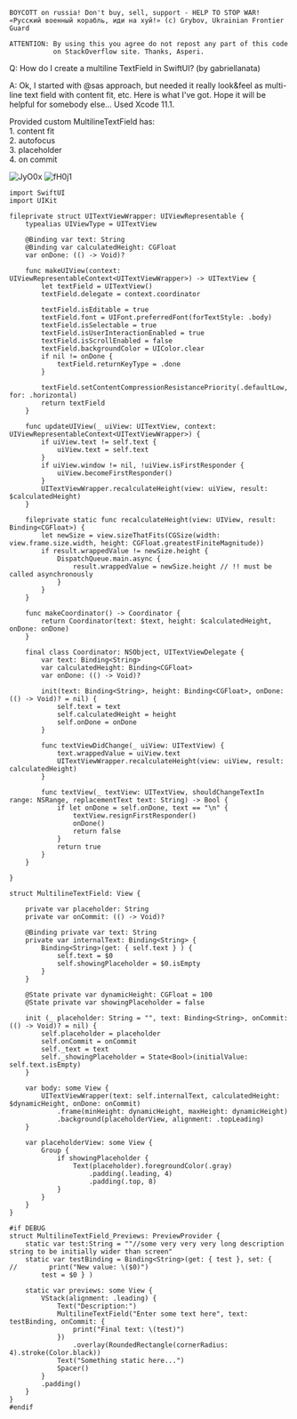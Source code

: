 ```
BOYCOTT on russia! Don't buy, sell, support - HELP TO STOP WAR!
«Русский военный корабль, иди на хуй!» (c) Grybov, Ukrainian Frontier Guard

ATTENTION: By using this you agree do not repost any part of this code
           on StackOverflow site. Thanks, Asperi.
```

Q: How do I create a multiline TextField in SwiftUI? (by gabriellanata)

A: Ok, I started with @sas approach, but needed it really look&feel as multi-line text field with content fit, etc. Here is what I've got. Hope it will be helpful for somebody else... Used Xcode 11.1.

Provided custom MultilineTextField has:
<br>1. content fit
<br>2. autofocus
<br>3. placeholder
<br>4. on commit

![JyO0x](https://user-images.githubusercontent.com/62171579/162627838-c38f4749-95cf-401e-9ced-5755007a3e3e.gif)
![fH0j1](https://user-images.githubusercontent.com/62171579/162627862-91238749-5b29-4e06-abf4-39e6453b92f6.png)


    import SwiftUI
    import UIKit
    
    fileprivate struct UITextViewWrapper: UIViewRepresentable {
        typealias UIViewType = UITextView
    
        @Binding var text: String
        @Binding var calculatedHeight: CGFloat
        var onDone: (() -> Void)?
    
        func makeUIView(context: UIViewRepresentableContext<UITextViewWrapper>) -> UITextView {
            let textField = UITextView()
            textField.delegate = context.coordinator
    
            textField.isEditable = true
            textField.font = UIFont.preferredFont(forTextStyle: .body)
            textField.isSelectable = true
            textField.isUserInteractionEnabled = true
            textField.isScrollEnabled = false
            textField.backgroundColor = UIColor.clear
            if nil != onDone {
                textField.returnKeyType = .done
            }
    
            textField.setContentCompressionResistancePriority(.defaultLow, for: .horizontal)
            return textField
        }
    
        func updateUIView(_ uiView: UITextView, context: UIViewRepresentableContext<UITextViewWrapper>) {
            if uiView.text != self.text {
                uiView.text = self.text
            }
            if uiView.window != nil, !uiView.isFirstResponder {
                uiView.becomeFirstResponder()
            }
            UITextViewWrapper.recalculateHeight(view: uiView, result: $calculatedHeight)
        }
    
        fileprivate static func recalculateHeight(view: UIView, result: Binding<CGFloat>) {
            let newSize = view.sizeThatFits(CGSize(width: view.frame.size.width, height: CGFloat.greatestFiniteMagnitude))
            if result.wrappedValue != newSize.height {
                DispatchQueue.main.async {
                    result.wrappedValue = newSize.height // !! must be called asynchronously
                }
            }
        }
    
        func makeCoordinator() -> Coordinator {
            return Coordinator(text: $text, height: $calculatedHeight, onDone: onDone)
        }
    
        final class Coordinator: NSObject, UITextViewDelegate {
            var text: Binding<String>
            var calculatedHeight: Binding<CGFloat>
            var onDone: (() -> Void)?
    
            init(text: Binding<String>, height: Binding<CGFloat>, onDone: (() -> Void)? = nil) {
                self.text = text
                self.calculatedHeight = height
                self.onDone = onDone
            }
    
            func textViewDidChange(_ uiView: UITextView) {
                text.wrappedValue = uiView.text
                UITextViewWrapper.recalculateHeight(view: uiView, result: calculatedHeight)
            }
    
            func textView(_ textView: UITextView, shouldChangeTextIn range: NSRange, replacementText text: String) -> Bool {
                if let onDone = self.onDone, text == "\n" {
                    textView.resignFirstResponder()
                    onDone()
                    return false
                }
                return true
            }
        }
    
    }
    
    struct MultilineTextField: View {
    
        private var placeholder: String
        private var onCommit: (() -> Void)?
    
        @Binding private var text: String
        private var internalText: Binding<String> {
            Binding<String>(get: { self.text } ) {
                self.text = $0
                self.showingPlaceholder = $0.isEmpty
            }
        }
    
        @State private var dynamicHeight: CGFloat = 100
        @State private var showingPlaceholder = false
    
        init (_ placeholder: String = "", text: Binding<String>, onCommit: (() -> Void)? = nil) {
            self.placeholder = placeholder
            self.onCommit = onCommit
            self._text = text
            self._showingPlaceholder = State<Bool>(initialValue: self.text.isEmpty)
        }
    
        var body: some View {
            UITextViewWrapper(text: self.internalText, calculatedHeight: $dynamicHeight, onDone: onCommit)
                .frame(minHeight: dynamicHeight, maxHeight: dynamicHeight)
                .background(placeholderView, alignment: .topLeading)
        }
    
        var placeholderView: some View {
            Group {
                if showingPlaceholder {
                    Text(placeholder).foregroundColor(.gray)
                        .padding(.leading, 4)
                        .padding(.top, 8)
                }
            }
        }
    }
    
    #if DEBUG
    struct MultilineTextField_Previews: PreviewProvider {
        static var test:String = ""//some very very very long description string to be initially wider than screen"
        static var testBinding = Binding<String>(get: { test }, set: {
    //        print("New value: \($0)")
            test = $0 } )
    
        static var previews: some View {
            VStack(alignment: .leading) {
                Text("Description:")
                MultilineTextField("Enter some text here", text: testBinding, onCommit: {
                    print("Final text: \(test)")
                })
                    .overlay(RoundedRectangle(cornerRadius: 4).stroke(Color.black))
                Text("Something static here...")
                Spacer()
            }
            .padding()
        }
    }
    #endif

